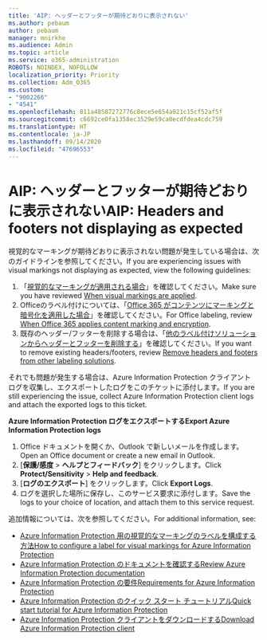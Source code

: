 ```yaml
---
title: 'AIP: ヘッダーとフッターが期待どおりに表示されない'
ms.author: pebaum
author: pebaum
manager: mnirkhe
ms.audience: Admin
ms.topic: article
ms.service: o365-administration
ROBOTS: NOINDEX, NOFOLLOW
localization_priority: Priority
ms.collection: Adm_O365
ms.custom:
- "9002266"
- "4541"
ms.openlocfilehash: 811a48587272776c8ece5e654a921c15cf52af5f
ms.sourcegitcommit: c6692ce0fa1358ec3529e59ca0ecdfdea4cdc759
ms.translationtype: HT
ms.contentlocale: ja-JP
ms.lasthandoff: 09/14/2020
ms.locfileid: "47696553"
---
```

# <a name="aip-headers-and-footers-not-displaying-as-expected"></a><span data-ttu-id="deab7-102">AIP: ヘッダーとフッターが期待どおりに表示されない</span><span class="sxs-lookup"><span data-stu-id="deab7-102">AIP: Headers and footers not displaying as expected</span></span>

<span data-ttu-id="deab7-103">視覚的なマーキングが期待どおりに表示されない問題が発生している場合は、次のガイドラインを参照してください。</span><span class="sxs-lookup"><span data-stu-id="deab7-103">If you are experiencing issues with visual markings not displaying as expected, view the following guidelines:</span></span>

1. <span data-ttu-id="deab7-104">「[視覚的なマーキングが適用される場合](https://docs.microsoft.com/azure/information-protection/configure-policy-markings#when-visual-markings-are-applied)」を確認してください。</span><span class="sxs-lookup"><span data-stu-id="deab7-104">Make sure you have reviewed [When visual markings are applied](https://docs.microsoft.com/azure/information-protection/configure-policy-markings#when-visual-markings-are-applied).</span></span>
2. <span data-ttu-id="deab7-105">Officeのラベル付けについては、「[Office 365 がコンテンツにマーキングと暗号化を適用した場合](https://docs.microsoft.com/microsoft-365/compliance/sensitivity-labels-office-apps#when-office-apps-apply-content-marking-and-encryption)」を確認してください。</span><span class="sxs-lookup"><span data-stu-id="deab7-105">For Office labeling, review [When Office 365 applies content marking and encryption](https://docs.microsoft.com/microsoft-365/compliance/sensitivity-labels-office-apps#when-office-apps-apply-content-marking-and-encryption).</span></span>
3. <span data-ttu-id="deab7-106">既存のヘッダー/フッターを削除する場合は、「[他のラベル付けソリューションからヘッダーとフッターを削除する](https://docs.microsoft.com/azure/information-protection/rms-client/client-admin-guide-customizations#remove-headers-and-footers-from-other-labeling-solutions)」を確認してください。</span><span class="sxs-lookup"><span data-stu-id="deab7-106">If you want to remove existing headers/footers, review [Remove headers and footers from other labeling solutions](https://docs.microsoft.com/azure/information-protection/rms-client/client-admin-guide-customizations#remove-headers-and-footers-from-other-labeling-solutions).</span></span>

<span data-ttu-id="deab7-107">それでも問題が発生する場合は、Azure Information Protection クライアント ログを収集し、エクスポートしたログをこのチケットに添付します。</span><span class="sxs-lookup"><span data-stu-id="deab7-107">If you are still experiencing the issue, collect Azure Information Protection client logs and attach the exported logs to this ticket.</span></span>

<span data-ttu-id="deab7-108">**Azure Information Protection ログをエクスポートする**</span><span class="sxs-lookup"><span data-stu-id="deab7-108">**Export Azure Information Protection logs**</span></span>

1. <span data-ttu-id="deab7-109">Office ドキュメントを開くか、Outlook で新しいメールを作成します。</span><span class="sxs-lookup"><span data-stu-id="deab7-109">Open an Office document or create a new email in Outlook.</span></span>
2. <span data-ttu-id="deab7-110">[**保護/感度** > **へルプとフィードバック**] をクリックします。</span><span class="sxs-lookup"><span data-stu-id="deab7-110">Click **Protect/Sensitivity** > **Help and feedback**.</span></span>
3. <span data-ttu-id="deab7-111">[**ログのエクスポート**] をクリックします。</span><span class="sxs-lookup"><span data-stu-id="deab7-111">Click **Export Logs**.</span></span>
4. <span data-ttu-id="deab7-112">ログを選択した場所に保存し、このサービス要求に添付します。</span><span class="sxs-lookup"><span data-stu-id="deab7-112">Save the logs to your choice of location, and attach them to this service request.</span></span>

<span data-ttu-id="deab7-113">追加情報については、次を参照してください。</span><span class="sxs-lookup"><span data-stu-id="deab7-113">For additional information, see:</span></span>

- [<span data-ttu-id="deab7-114">Azure Information Protection 用の視覚的なマーキングのラベルを構成する方法</span><span class="sxs-lookup"><span data-stu-id="deab7-114">How to configure a label for visual markings for Azure Information Protection</span></span>](https://docs.microsoft.com/azure/information-protection/configure-policy-markings)
- [<span data-ttu-id="deab7-115">Azure Information Protection のドキュメントを確認する</span><span class="sxs-lookup"><span data-stu-id="deab7-115">Review Azure Information Protection documentation</span></span>](https://docs.microsoft.com/azure/information-protection/what-is-information-protection)
- [<span data-ttu-id="deab7-116">Azure Information Protection の要件</span><span class="sxs-lookup"><span data-stu-id="deab7-116">Requirements for Azure Information Protection</span></span>](https://docs.microsoft.com/azure/information-protection/get-started/requirements)
- [<span data-ttu-id="deab7-117">Azure Information Protection のクイック スタート チュートリアル</span><span class="sxs-lookup"><span data-stu-id="deab7-117">Quick start tutorial for Azure Information Protection</span></span>](https://docs.microsoft.com/azure/information-protection/get-started/infoprotect-quick-start-tutorial)
- [<span data-ttu-id="deab7-118">Azure Information Protection クライアントをダウンロードする</span><span class="sxs-lookup"><span data-stu-id="deab7-118">Download Azure Information Protection client</span></span>](https://www.microsoft.com/download/details.aspx?id=53018)
